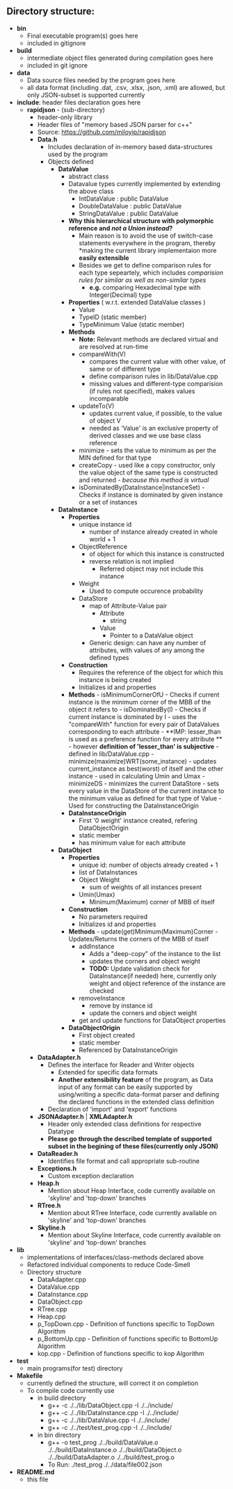 ## Directory structure:
- **bin**
	- Final executable program(s) goes here
	- included in gitignore
- **build**
	- intermediate object files generated during compilation goes here
	- included in git ignore
- **data**
	- Data source files needed by the program goes here
	- all data format (including .dat, .csv, .xlsx, .json, .xml) are allowed, but only JSON-subset is supported currently
- **include**: header files declaration goes here
	- **rapidjson** - (sub-directory)
		- header-only library
		- Header files of "memory based JSON parser for c++"
		- Source: https://github.com/miloyip/rapidjson
	  - **Data.h**
	  	- Includes declaration of in-memory based data-structures used by the program
	  	- Objects defined
	  		- **DataValue**
	  			- abstract class
			  	- Datavalue types currently implemented by extending the above class
			  		- IntDataValue : public DataValue
			  		- DoubleDataValue : public DataValue
			  		- StringDataValue : public DataValue
			  	- **Why this hierarchical structure with polymorphic reference and *not a Union instead*?**
			  		- Main reason is to avoid the use of switch-case statements everywhere in the program, thereby *making the current library implementaion more **easily extensible**
			  		- Besides we get to define comparison rules for each type sepeartely, which includes *comparision rules for similar as well as non-similar types*
			  			- **e.g.** comparing Hexadecimal type with Integer(Decimal) type
			  	- **Properties** ( w.r.t. extended DataValue classes )
			  		- Value
			  		- TypeID (static member)
			  		- TypeMinimum Value (static member)
			  	- **Methods**
			  		- **Note:** Relevant methods are declared virtual and are resolved at run-time
			  		- compareWith(V)
			  			- compares the current value with other value, of same or of different type
			  			- define comparison rules in lib/DataValue.cpp
			  			- missing values and different-type comparision (if rules not specified), makes values incomparable
			  		- updateTo(V)
			  			- updates current value, if possible, to the value of object V
			  			- needed as 'Value' is an exclusive property of derived classes and we use base class reference
					- minimize
							- sets the value to minimum as per the MIN defined for that type
					-	createCopy
							- used like a copy constructor, only the value object of the same type is constructed and returned
							- *because this method is virtual*
					-	isDominatedBy(DataInstance|instanceSet)
							- Checks if instance is dominated by given instance or a set of instances
	  		- **DataInstance**
	  			- **Properties**
	  				- unique instance id
	  					- number of instance already created in whole world + 1
	  				- ObjectReference
	  					- of object for which this instance is constructed
	  					- reverse relation is not implied
	  						- Referred object may not include this instance
	  				- Weight
	  					- Used to compute occurence probability
	  				- DataStore
	  					- map of Attribute-Value pair
	  						- Attribute
	  							- string
	  						- Value
	  							- Pointer to a DataValue object
	  					- Generic design: can have any number of attributes, with values of any among the defined types
	  			- **Construction**
	  				- Requires the reference of the object for which this instance is being created
	  				- Initializes id and properties
	  			- **Methods**
		  			  - isMinimumCornerOfU
							  - Checks if current instance is the minimum corner of the MBB of the object it refers to
					  - isDominatedBy(I)
						  - Checks if current instance is dominated by I
						  - uses the "compareWith" function for every pair of DataValues corresponding to each attribute
					    - **IMP: lesser_than is used as a preference function for every attribute **
							  - however **definition of 'lesser_than' is subjective**
							  - defined in lib/DataValue.cpp
					  - minimize(maximize)WRT(some_instance)
						  - updates current_instance as best(worst) of itself and the other instance
						  - used in calculating Umin and Umax
					  - minimizeDS
						  - minimizes the current DataStore
						  - sets every value in the DataStore of the current instance to the minimum value as defined for that type of Value
						  - Used for constructing the DataInstanceOrigin
	  			- **DataInstanceOrigin**
	  				- First '0 weight' instance created, refering DataObjectOrigin
	  				- static member
	  				- has minimum value for each attribute
	  		- **DataObject**
	  			- **Properties**
	  				- unique id: number of objects already created + 1
	  				- list of DataInstances
	  				- Object Weight
	  					- sum of weights of all instances present
	  				- Umin(Umax)
	  					- Minimum(Maximum) corner of MBB of itself
	  			- **Construction**
	  				- No parameters required
	  				- Initializes id and properties
	  			- **Methods**
						- update(get)Minimum(Maximum)Corner
							- Updates/Returns the corners of the MBB of itself
	  				- addInstance
	  					- Adds a "deep-copy" of the instance to the list
	  					- updates the corners and object weight
	  					- **TODO:** Update validation check for DataInstance(if needed) here, currently only weight and object reference of the instance are checked
	  				- removeInstance
	  					- remove by instance id
	  					- update the corners and object weight
	  				- get and update functions for DataObject properties
	  			- **DataObjectOrigin**
	  				- First object created
	  				- static member
	  				- Referenced by DataInstanceOrigin 
	  - **DataAdapter.h**
	  	- Defines the interface for Reader and Writer objects
	  		- Extended for specific data formats
	  		- **Another extensibility feature** of the program, as Data input of any format can be easily supported by using/writing a specific data-format parser and defining the declared functions in the extended class definition
	  	- Declaration of 'import' and 'export' functions
	  - **JSONAdapter.h** | **XMLAdapter.h**
	  	- Header only extended class definitions for respective Datatype
	  	- **Please go through the described template of supported subset in the begining of these files(currently only JSON)**
	  - **DataReader.h**
	  	- Identifies file format and call appropriate sub-routine
	  - **Exceptions.h**
	  	- Custom exception declaration
	  - **Heap.h**
	  	- Mention about Heap Interface, code currently available on 'skyline' and 'top-down' branches
	  - **RTree.h**
	  	- Mention about RTree Interface, code currently available on 'skyline' and 'top-down' branches
	  - **Skyline.h**
	  	- Mention about Skyline Interface, code currently available on 'skyline' and 'top-down' branches
- **lib**
	- implementations of interfaces/class-methods declared above
	- Refactored individual components to reduce Code-Smell
	- Directory structure
		- DataAdapter.cpp
		- DataValue.cpp
		- DataInstance.cpp
		- DataObject.cpp
		- RTree.cpp
		- Heap.cpp
		- p_TopDown.cpp - Definition of functions specific to TopDown Algorithm
		- p_BottomUp.cpp - Definition of functions specific to BottomUp Algorithm
		- kop.cpp - Definition of functions specific to kop Algorithm
- **test**
	- main programs(for test) directory
- **Makefile**
	- currently defined the structure, will correct it on completion
	- To compile code currently use 
		- in build directory
			- g++ -c ./../lib/DataObject.cpp -I ./../include/
			- g++ -c ./../lib/DataInstance.cpp -I ./../include/
			- g++ -c ./../lib/DataValue.cpp -I ./../include/
			- g++ -c ./../test/test_prog.cpp -I ./../include/
		- in bin directory
			- g++ -o test_prog ./../build/DataValue.o ./../build/DataInstance.o ./../build/DataObject.o ./../build/DataAdapter.o ./../build/test_prog.o
			- To Run: ./test_prog ./../data/file002.json
- **README.md**
	- this file